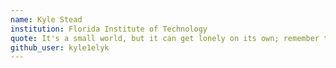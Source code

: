 ```yaml
---
name: Kyle Stead
institution: Florida Institute of Technology
quote: It's a small world, but it can get lonely on its own; remember to say hello to it every now and then
github_user: kyle1elyk
---
```

